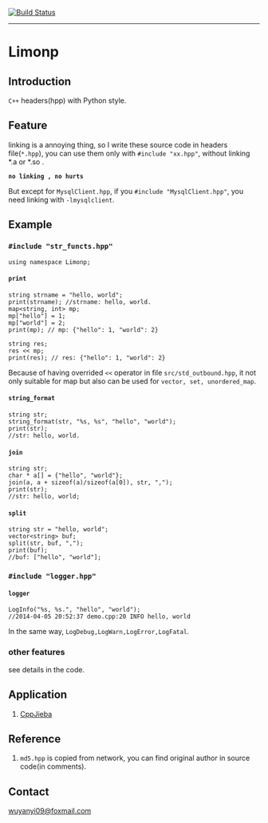 [![Build Status](https://travis-ci.org/aszxqw/limonp.png?branch=master)](https://travis-ci.org/aszxqw/limonp)
- - - 

# Limonp 

## Introduction

`C++` headers(hpp) with Python style. 

## Feature

linking is a annoying thing, so I write these source code in headers file(`*.hpp`), you can use them only with `#include "xx.hpp"`, without linking *.a or *.so .

**`no linking , no hurts`** 

But except for `MysqlClient.hpp`, if you `#include "MysqlClient.hpp"`, you need linking with `-lmysqlclient`.

## Example

### `#include "str_functs.hpp"`

`using namespace Limonp;`

#### `print`


```
string strname = "hello, world";
print(strname); //strname: hello, world.
map<string, int> mp;
mp["hello"] = 1;
mp["world"] = 2;
print(mp); // mp: {"hello": 1, "world": 2}

string res;
res << mp;
print(res); // res: {"hello": 1, "world": 2}
```

Because of having overrided `<<` operator in file `src/std_outbound.hpp`, it not only suitable for map but also can be used for `vector, set, unordered_map`.

#### `string_format`

```
string str;
string_format(str, "%s, %s", "hello", "world"); 
print(str);
//str: hello, world.
```

#### `join`

```
string str;
char * a[] = {"hello", "world"}; 
join(a, a + sizeof(a)/sizeof(a[0]), str, ",");
print(str);
//str: hello, world;
```

#### `split`

```
string str = "hello, world";
vector<string> buf;
split(str, buf, ",");
print(buf);
//buf: ["hello", "world"];
```

### `#include "logger.hpp"`


#### `logger`

```
LogInfo("%s, %s.", "hello", "world");
//2014-04-05 20:52:37 demo.cpp:20 INFO hello, world
```

In the same way, `LogDebug,LogWarn,LogError,LogFatal`.

### other features

see details in the code.

## Application

1. [CppJieba]


## Reference

1.  `md5.hpp` is copied from network, you can find original author in source code(in comments).

## Contact

wuyanyi09@foxmail.com


[CppJieba]:https://github.com/aszxqw/cppjieba.git

